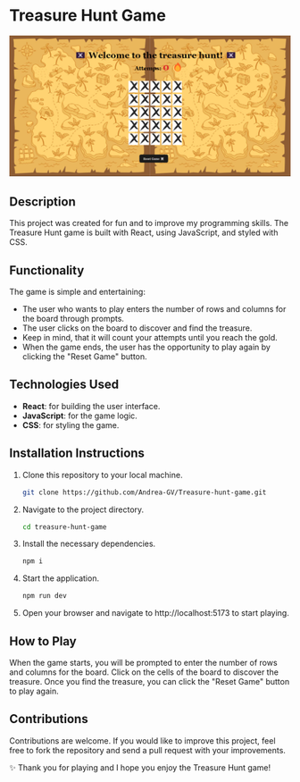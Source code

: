 # Treasure Hunt Game

<img src="https://github.com/Andrea-GV/Treasure-hunt-game/blob/master/Captura%20de%20pantalla%202024-06-03%20105139.png">

## Description

This project was created for fun and to improve my programming skills. The Treasure Hunt game is built with React, using JavaScript, and styled with CSS.

## Functionality

The game is simple and entertaining:

- The user who wants to play enters the number of rows and columns for the board through prompts.
- The user clicks on the board to discover and find the treasure.
- Keep in mind, that it will count your attempts until you reach the gold.
- When the game ends, the user has the opportunity to play again by clicking the "Reset Game" button.

## Technologies Used

- **React**: for building the user interface.
- **JavaScript**: for the game logic.
- **CSS**: for styling the game.

## Installation Instructions

1. Clone this repository to your local machine.

   ```bash
   git clone https://github.com/Andrea-GV/Treasure-hunt-game.git

   ```

2. Navigate to the project directory.

   ```bash
   cd treasure-hunt-game

   ```

3. Install the necessary dependencies.

   ```bash
   npm i

   ```

4. Start the application.

   ```bash
   npm run dev

   ```

5. Open your browser and navigate to http://localhost:5173 to start playing.

## How to Play

When the game starts, you will be prompted to enter the number of rows and columns for the board.
Click on the cells of the board to discover the treasure.
Once you find the treasure, you can click the "Reset Game" button to play again.

## Contributions

Contributions are welcome. If you would like to improve this project, feel free to fork the repository and send a pull request with your improvements.

✨ Thank you for playing and I hope you enjoy the Treasure Hunt game!
